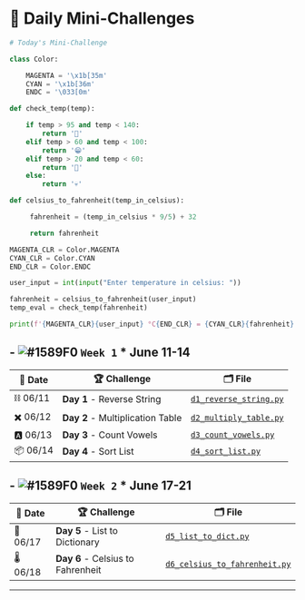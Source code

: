 # 🐧 Daily Mini-Challenges

```python
# Today's Mini-Challenge

class Color:

    MAGENTA = '\x1b[35m'
    CYAN = '\x1b[36m'
    ENDC = '\033[0m'

def check_temp(temp):

    if temp > 95 and temp < 140:
        return '🥵'
    elif temp > 60 and temp < 100:
        return '😁'
    elif temp > 20 and temp < 60:
        return '🥶'
    else:
        return '💀'

def celsius_to_fahrenheit(temp_in_celsius):

     fahrenheit = (temp_in_celsius * 9/5) + 32

     return fahrenheit

MAGENTA_CLR = Color.MAGENTA
CYAN_CLR = Color.CYAN
END_CLR = Color.ENDC

user_input = int(input("Enter temperature in celsius: "))

fahrenheit = celsius_to_fahrenheit(user_input)
temp_eval = check_temp(fahrenheit)

print(f'{MAGENTA_CLR}{user_input} °C{END_CLR} = {CYAN_CLR}{fahrenheit} °F{END_CLR} {temp_eval}')

```

## - ![#1589F0](https://placehold.co/15x15/1589F0/1589F0.png) `Week 1` \* June 11-14

| 📅 Date  | 🏆 Challenge                     | 🗂️ File                                                                                                    |
| -------- | -------------------------------- | ---------------------------------------------------------------------------------------------------------- |
| ⛓️ 06/11 | **Day 1** - Reverse String       | [`d1_reverse_string.py`](https://github.com/lnvaldez/Daily-Mini-Challenges/blob/main/d1_reverse_string.py) |
| ✖️ 06/12 | **Day 2** - Multiplication Table | [`d2_multiply_table.py`](https://github.com/lnvaldez/Daily-Mini-Challenges/blob/main/d2_multiply_table.py) |
| 🅰️ 06/13 | **Day 3** - Count Vowels         | [`d3_count_vowels.py`](https://github.com/lnvaldez/Daily-Mini-Challenges/blob/main/d3_count_vowels.py)     |
| 📦 06/14 | **Day 4** - Sort List            | [`d4_sort_list.py`](https://github.com/lnvaldez/Daily-Mini-Challenges/blob/main/d4_sort_list.py)           |

## - ![#1589F0](https://placehold.co/15x15/1589F0/1589F0.png) `Week 2` \* June 17-21

| 📅 Date  | 🏆 Challenge                      | 🗂️ File                                                                                                                  |
| -------- | --------------------------------- | ------------------------------------------------------------------------------------------------------------------------ |
| 📙 06/17 | **Day 5** - List to Dictionary    | [`d5_list_to_dict.py`](https://github.com/lnvaldez/Daily-Mini-Challenges/blob/main/d5_list_to_dict.py)                   |
| 🌡️ 06/18 | **Day 6** - Celsius to Fahrenheit | [`d6_celsius_to_fahrenheit.py`](https://github.com/lnvaldez/Daily-Mini-Challenges/blob/main/d6_celsius_to_fahrenheit.py) |

---
